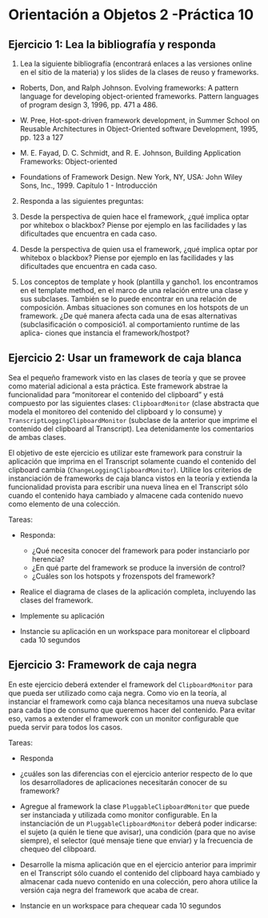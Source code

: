 Orientación a Objetos 2 -Práctica 10
====================================



Ejercicio 1: Lea la bibliografía y responda
-------------------------------------


1. Lea la siguiente bibliografía (encontrará enlaces a las versiones online en
   el sitio de la materia) y los slides de la clases de reuso y frameworks.

  - Roberts, Don, and Ralph Johnson. Evolving frameworks: A pattern language
      for developing object-oriented frameworks. Pattern languages of program
      design 3, 1996, pp. 471 a 486.

  - W. Pree, Hot-spot-driven framework development, in Summer School on
      Reusable Architectures in Object-Oriented software Development, 1995, pp.
      123 a 127

  - M. E. Fayad, D. C. Schmidt, and R. E. Johnson, Building Application
      Frameworks: Object-oriented

  - Foundations of Framework Design. New York, NY, USA: John Wiley Sons, Inc.,
      1999. Capítulo 1 - Introducción


2. Responda a las siguientes preguntas:

  1. Desde la perspectiva de quien hace el framework, ¿qué implica optar por
     whitebox o blackbox? Piense por ejemplo en las facilidades y las
     dificultades que encuentra en cada caso.


  1. Desde la perspectiva de quien usa el framework, ¿qué implica optar por
     whitebox o blackbox? Piense por ejemplo en las facilidades y las
     dificultades que encuentra en cada caso.


  1. Los conceptos de template y hook (plantilla y gancho1. los encontramos en
     el template method, en el marco de una relación entre una clase y sus
     subclases. También se lo puede encontrar en una relación de composición.
     Ambas situaciones son comunes en los hotspots de un framework. ¿De qué
     manera afecta cada una de esas alternativas (subclasificación o
     composició1. al comportamiento runtime de las aplica- ciones que instancia
     el framework/hostpot?




Ejercicio 2: Usar un framework de caja blanca
---------------------------------------------

Sea el pequeño framework visto en las clases de teoría y que se provee como
material adicional a esta práctica. Este framework abstrae la funcionalidad
para “monitorear el contenido del clipboard” y está compuesto por las
siguientes clases: `ClipboardMonitor` (clase abstracta que modela el monitoreo
del contenido del clipboard y lo consume) y `TranscriptLoggingClipboardMonitor`
(subclase de la anterior que imprime el contenido del clipboard al Transcript).
Lea detenidamente los comentarios de ambas clases.

El objetivo de este ejercicio es utilizar este framework para construir la
aplicación que imprima en el Transcript solamente cuando el contenido del
clipboard cambia (`ChangeLoggingClipboardMonitor`). Utilice los criterios de
instanciación de frameworks de caja blanca vistos en la teoría y extienda la
funcionalidad provista para escribir una nueva línea en el Transcript sólo
cuando el contenido haya cambiado y almacene cada contenido nuevo como elemento
de una colección.

Tareas:

  - Responda:

    - ¿Qué necesita conocer del framework para poder instanciarlo por herencia?
    - ¿En qué parte del framework se produce la inversión de control?
    - ¿Cuáles son los hotspots y frozenspots del framework?


  - Realice el diagrama de clases de la aplicación completa, incluyendo las
      clases del framework.

  - Implemente su aplicación

  - Instancie su aplicación en un workspace para monitorear el clipboard cada
      10 segundos




Ejercicio 3: Framework de caja negra
-------------------------------------


En este ejercicio deberá extender el framework del ```ClipboardMonitor``` para
que pueda ser utilizado como caja negra. Como vio en la teoría, al instanciar
el framework como caja blanca necesitamos una nueva subclase para cada tipo de
consumo que queremos hacer del contenido. Para evitar eso, vamos a extender el
framework con un monitor configurable que pueda servir para todos los casos.

Tareas:

  - Responda

  - ¿cuáles son las diferencias con el ejercicio anterior respecto de lo que
      los desarrolladores de aplicaciones necesitarán conocer de su framework?

  - Agregue al framework la clase `PluggableClipboardMonitor` que puede ser
      instanciada y utilizada como monitor configurable. En la instanciación de
      un `PluggableClipboardMonitor` deberá poder indicarse: el sujeto (a quién
      le tiene que avisar), una condición (para que no avise siempre), el
      selector (qué mensaje tiene que enviar) y la frecuencia de chequeo del
      clibpoard.


  - Desarrolle la misma aplicación que en el ejercicio anterior para imprimir
      en el Transcript sólo cuando el contenido del clipboard haya cambiado y
      almacenar cada nuevo contenido en una colección, pero ahora utilice la
      versión caja negra del framework que acaba de crear.


  - Instancie en un workspace para chequear cada 10 segundos

